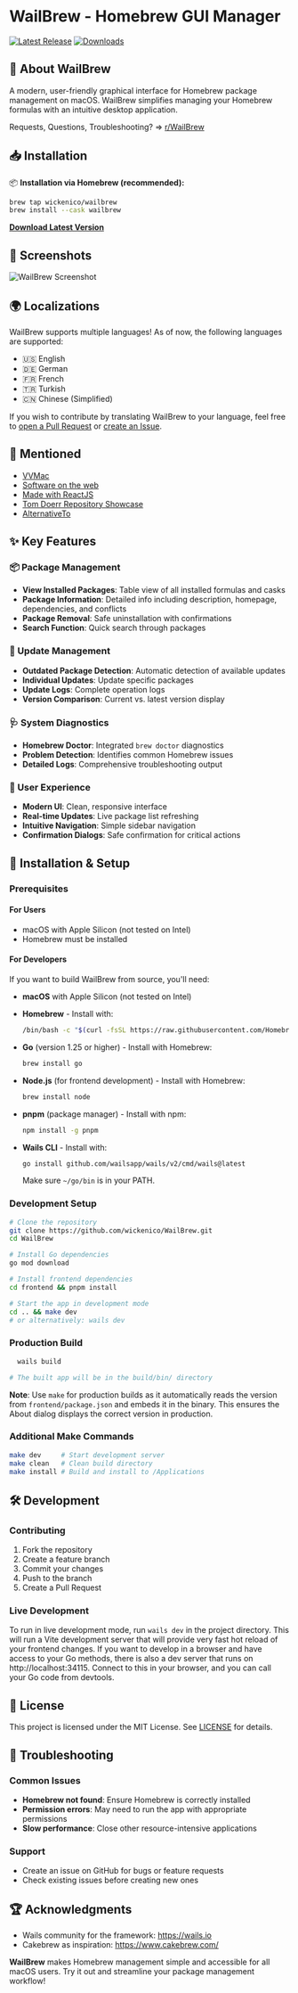 # WailBrew - Homebrew GUI Manager

[![Latest Release](https://img.shields.io/github/v/release/wickenico/WailBrew)](https://github.com/wickenico/WailBrew/releases/latest)
[![Downloads](https://img.shields.io/github/downloads/wickenico/WailBrew/total)](https://github.com/wickenico/WailBrew/releases)

## 🍺 About WailBrew

A modern, user-friendly graphical interface for Homebrew package management on macOS. WailBrew simplifies managing your Homebrew formulas with an intuitive desktop application.

Requests, Questions, Troubleshooting? => [r/WailBrew](https://www.reddit.com/r/WailBrew)

## 📥 Installation

📦 **Installation via Homebrew (recommended):**

```bash
brew tap wickenico/wailbrew
brew install --cask wailbrew
```

**[Download Latest Version](https://github.com/wickenico/WailBrew/releases/latest)** 

## 📸 Screenshots

![WailBrew Screenshot](images/Screenshot.png)

## 🌍 Localizations

WailBrew supports multiple languages! As of now, the following languages are supported:

- 🇺🇸 English  
- 🇩🇪 German  
- 🇫🇷 French  
- 🇹🇷 Turkish  
- 🇨🇳 Chinese (Simplified)  

If you wish to contribute by translating WailBrew to your language, feel free to [open a Pull Request](https://github.com/wickenico/WailBrew/pulls) or [create an Issue](https://github.com/wickenico/WailBrew/issues).

## 📰 Mentioned

- <a href="https://vvmac.com/wordpress_b/wailbrew-pare-homebrew-dune-interface-graphique/" target="_blank" rel="noopener noreferrer">VVMac</a>
- <a href="https://softwareontheweb.com/product/wailbrew" target="_blank" rel="noopener noreferrer">Software on the web</a>
- <a href="https://madewithreactjs.com/wailbrew" target="_blank" rel="noopener noreferrer">Made with ReactJS</a>
- <a href="https://tom-doerr.github.io/repo_posts/" target="_blank" rel="noopener noreferrer">Tom Doerr Repository Showcase</a>
- <a href="https://alternativeto.net/software/wailbrew/about/" target="_blank" rel="noopener noreferrer">AlternativeTo</a>

## ✨ Key Features
### 📦 Package Management
- **View Installed Packages**: Table view of all installed formulas and casks
- **Package Information**: Detailed info including description, homepage, dependencies, and conflicts
- **Package Removal**: Safe uninstallation with confirmations
- **Search Function**: Quick search through packages

### 🔄 Update Management
- **Outdated Package Detection**: Automatic detection of available updates
- **Individual Updates**: Update specific packages
- **Update Logs**: Complete operation logs
- **Version Comparison**: Current vs. latest version display

### 🩺 System Diagnostics
- **Homebrew Doctor**: Integrated `brew doctor` diagnostics
- **Problem Detection**: Identifies common Homebrew issues
- **Detailed Logs**: Comprehensive troubleshooting output

### 🎯 User Experience
- **Modern UI**: Clean, responsive interface
- **Real-time Updates**: Live package list refreshing
- **Intuitive Navigation**: Simple sidebar navigation
- **Confirmation Dialogs**: Safe confirmation for critical actions

## 🚀 Installation & Setup
### Prerequisites
#### For Users
- macOS with Apple Silicon (not tested on Intel)
- Homebrew must be installed

#### For Developers
If you want to build WailBrew from source, you'll need:

- **macOS** with Apple Silicon (not tested on Intel)

- **Homebrew** - Install with:
  ```bash
  /bin/bash -c "$(curl -fsSL https://raw.githubusercontent.com/Homebrew/install/HEAD/install.sh)"
  ```

- **Go** (version 1.25 or higher) - Install with Homebrew:
  ```bash
  brew install go
  ```

- **Node.js** (for frontend development) - Install with Homebrew:
  ```bash
  brew install node
  ```

- **pnpm** (package manager) - Install with npm:
  ```bash
  npm install -g pnpm
  ```

- **Wails CLI** - Install with:
  ```bash
  go install github.com/wailsapp/wails/v2/cmd/wails@latest
  ```
  Make sure `~/go/bin` is in your PATH.

### Development Setup
``` bash
# Clone the repository
git clone https://github.com/wickenico/WailBrew.git
cd WailBrew

# Install Go dependencies
go mod download

# Install frontend dependencies
cd frontend && pnpm install

# Start the app in development mode
cd .. && make dev
# or alternatively: wails dev
```
### Production Build
``` bash
  wails build

# The built app will be in the build/bin/ directory
```

**Note**: Use `make` for production builds as it automatically reads the version from `frontend/package.json` and embeds it in the binary. This ensures the About dialog displays the correct version in production.

### Additional Make Commands
``` bash
make dev     # Start development server
make clean   # Clean build directory
make install # Build and install to /Applications
```

## 🛠️ Development

### Contributing
1. Fork the repository
2. Create a feature branch
3. Commit your changes
4. Push to the branch
5. Create a Pull Request

### Live Development

To run in live development mode, run `wails dev` in the project directory. This will run a Vite development
server that will provide very fast hot reload of your frontend changes. If you want to develop in a browser
and have access to your Go methods, there is also a dev server that runs on http://localhost:34115. Connect
to this in your browser, and you can call your Go code from devtools.

## 📝 License
This project is licensed under the MIT License. See [LICENSE](LICENSE) for details.
## 🐛 Troubleshooting
### Common Issues
- **Homebrew not found**: Ensure Homebrew is correctly installed
- **Permission errors**: May need to run the app with appropriate permissions
- **Slow performance**: Close other resource-intensive applications

### Support
- Create an issue on GitHub for bugs or feature requests
- Check existing issues before creating new ones

## 🏆 Acknowledgments
- Wails community for the framework: https://wails.io
- Cakebrew as inspiration: https://www.cakebrew.com/

**WailBrew** makes Homebrew management simple and accessible for all macOS users. Try it out and streamline your package management workflow!
